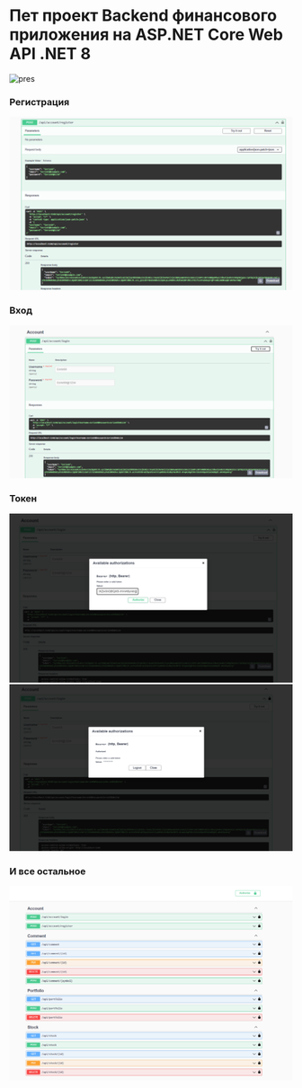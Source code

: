 # Пет проект Backend финансового приложения на ASP.NET Core Web API .NET 8 
![pres](image-01.png)

### Регистрация
![](Image\image-02.png)

### Вход
![](Image\image-03.png)

### Токен
![](Image\image-04.png)
![](Image\image-05.png)

### И все остальное
![](Image\image-06.png)
